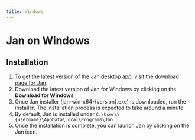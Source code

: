 ```yaml
---
title: Windows
---
```


# Jan on Windows

## Installation 

1. To get the latest version of the Jan desktop app, visit the [download page for Jan](https://jan.ai/).
2. Download the latest version of Jan for Windows by clicking on the **Download for Windows**
3. Once Jan installer (jan-win-x64-{version}.exe) is downloaded, run the installer. The installation process is expected to take around a minute.
4. By default, Jan is installed under `C:\Users\{username}\AppData\Local\Programs\Jan`
5. Once the installation is complete, you can launch Jan by clicking on the Jan icon.

